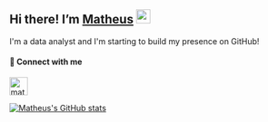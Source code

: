 ## Hi there! I’m [Matheus](https://eatmush.github.io/) <img src="https://media.giphy.com/media/hvRJCLFzcasrR4ia7z/giphy.gif" width="25">
I'm a data analyst and I'm starting to build my presence on GitHub!

#### 🔗 Connect with me
<a href="https://www.linkedin.com/in/matcastella/" target="blank"><img align="center" src="https://cdn.jsdelivr.net/npm/simple-icons@v7/icons/[ICON SLUG].svg" alt="matheuscastella" height="32" /></a>

[![Matheus's GitHub stats](https://github-readme-stats.vercel.app/api?username=eatmush&theme=dark)](https://github.com/eatmush/github-readme-stats)

<!--
**eatmush/eatmush** is a ✨ _special_ ✨ repository because its `README.md` (this file) appears on your GitHub profile.

Here are some ideas to get you started:

- 🔭 I’m currently working on ...
- 🌱 I’m currently learning ...
- 👯 I’m looking to collaborate on ...
- 🤔 I’m looking for help with ...
- 💬 Ask me about ...
- 📫 How to reach me: ...
- 😄 Pronouns: ...
- ⚡ Fun fact: ...
-->
